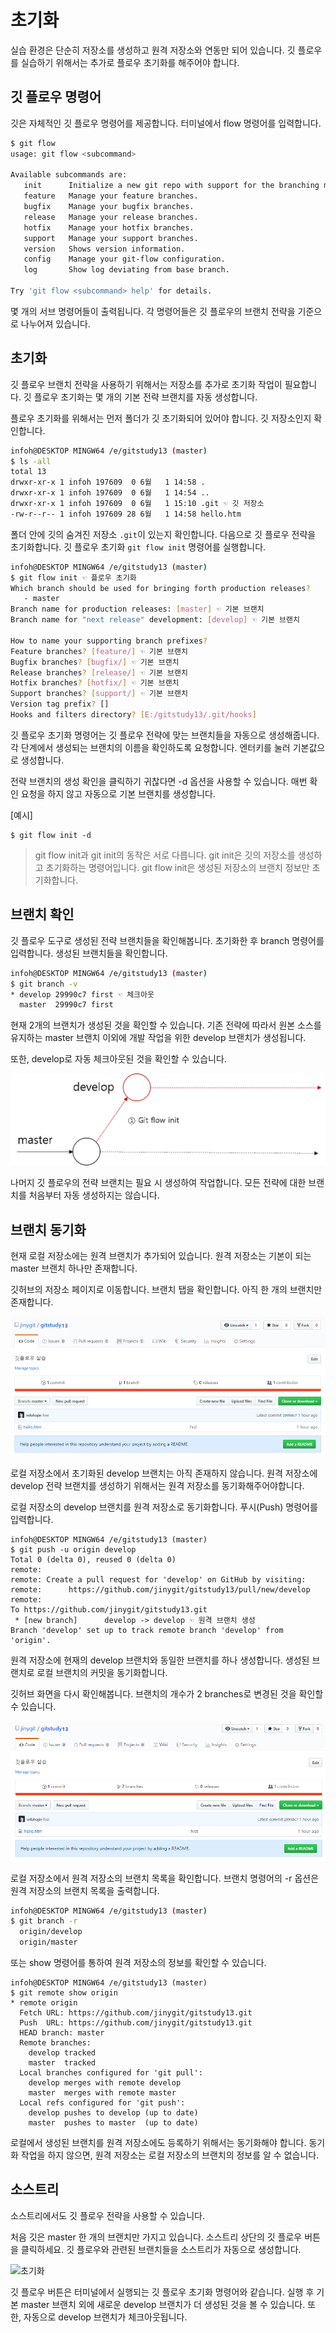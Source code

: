 # 초기화
실습 환경은 단순히 저장소를 생성하고 원격 저장소와 연동만 되어 있습니다. 깃 플로우를 실습하기 위해서는 추가로 플로우 초기화를 해주어야 합니다.

## 깃 플로우 명령어
깃은 자체적인 깃 플로우 명령어를 제공합니다. 터미널에서 flow 명령어를 입력합니다.

```bash
$ git flow
usage: git flow <subcommand>

Available subcommands are:
   init      Initialize a new git repo with support for the branching model.
   feature   Manage your feature branches.
   bugfix    Manage your bugfix branches.
   release   Manage your release branches.
   hotfix    Manage your hotfix branches.
   support   Manage your support branches.
   version   Shows version information.
   config    Manage your git-flow configuration.
   log       Show log deviating from base branch.

Try 'git flow <subcommand> help' for details.
```

몇 개의 서브 명령어들이 출력됩니다. 각 명령어들은 깃 플로우의 브랜치 전략을 기준으로 나누어져 있습니다. 


## 초기화
깃 플로우 브랜치 전략을 사용하기 위해서는 저장소를 추가로 초기화 작업이 필요합니다. 깃 플로우 초기화는 몇 개의 기본 전략 브랜치를 자동 생성합니다. 

플로우 초기화를 위해서는 먼저 폴더가 깃 초기화되어 있어야 합니다. 깃 저장소인지 확인합니다.

```bash
infoh@DESKTOP MINGW64 /e/gitstudy13 (master)
$ ls -all
total 13
drwxr-xr-x 1 infoh 197609  0 6월   1 14:58 .
drwxr-xr-x 1 infoh 197609  0 6월   1 14:54 ..
drwxr-xr-x 1 infoh 197609  0 6월   1 15:10 .git ☜ 깃 저장소
-rw-r--r-- 1 infoh 197609 28 6월   1 14:58 hello.htm
```

폴더 안에 깃의 숨겨진 저장소 `.git`이 있는지 확인합니다. 다음으로 깃 플로우 전략을 초기화합니다. 깃 플로우 초기화 `git flow init` 명령어를 실행합니다. 

```bash
infoh@DESKTOP MINGW64 /e/gitstudy13 (master)
$ git flow init ☜ 플로우 초기화
Which branch should be used for bringing forth production releases?
   - master
Branch name for production releases: [master] ☜ 기본 브랜치
Branch name for "next release" development: [develop] ☜ 기본 브랜치

How to name your supporting branch prefixes?
Feature branches? [feature/] ☜ 기본 브랜치
Bugfix branches? [bugfix/] ☜ 기본 브랜치
Release branches? [release/] ☜ 기본 브랜치
Hotfix branches? [hotfix/] ☜ 기본 브랜치
Support branches? [support/] ☜ 기본 브랜치
Version tag prefix? []
Hooks and filters directory? [E:/gitstudy13/.git/hooks]
```

깃 플로우 초기화 명령어는 깃 플로우 전략에 맞는 브랜치들을 자동으로 생성해줍니다. 각 단계에서 생성되는 브랜치의 이름을 확인하도록 요청합니다. 엔터키를 눌러 기본값으로 생성합니다.

전략 브랜치의 생성 확인을 클릭하기 귀찮다면 -d 옵션을 사용할 수 있습니다. 매번 확인 요청을 하지 않고 자동으로 기본 브랜치를 생성합니다.

[예시]
```
$ git flow init -d
```

> git flow init과 git init의 동작은 서로 다릅니다. git init은 깃의 저장소를 생성하고 초기화하는 명령어입니다. git flow init은 생성된 저장소의 브랜치 정보만 초기화합니다. 

## 브랜치 확인
깃 플로우 도구로 생성된 전략 브랜치들을 확인해봅니다. 초기화한 후 branch 명령어를 입력합니다. 생성된 브랜치들을 확인합니다.

```bash
infoh@DESKTOP MINGW64 /e/gitstudy13 (master)
$ git branch -v
* develop 29990c7 first ☜ 체크아웃
  master  29990c7 first
```

현재 2개의 브랜치가 생성된 것을 확인할 수 있습니다. 기존 전략에 따라서 원본 소스를 유지하는 master 브랜치 이외에 개발 작업을 위한 develop 브랜치가 생성됩니다.

또한, develop로 자동 체크아웃된 것을 확인할 수 있습니다.

![초기화](./img/gitflow_init_01.png)

나머지 깃 플로우의 전략 브랜치는 필요 시 생성하여 작업합니다. 모든 전략에 대한 브랜치를 처음부터 자동 생성하지는 않습니다.

## 브랜치 동기화
현재 로컬 저장소에는 원격 브랜치가 추가되어 있습니다. 원격 저장소는 기본이 되는 master 브랜치 하나만 존재합니다.

깃허브의 저장소 페이지로 이동합니다. 브랜치 탭을 확인합니다. 아직 한 개의 브랜치만 존재합니다.

![초기화](./img/gitflow_init_02.png)


로컬 저장소에서 초기화된 develop 브랜치는 아직 존재하지 않습니다. 원격 저장소에 develop 전략 브랜치를 생성하기 위해서는 원격 저장소를 동기화해주어야합니다. 

로컬 저장소의 develop 브랜치를 원격 저장소로 동기화합니다. 푸시(Push) 명령어를 입력합니다. 

```
infoh@DESKTOP MINGW64 /e/gitstudy13 (master)
$ git push -u origin develop
Total 0 (delta 0), reused 0 (delta 0)
remote:
remote: Create a pull request for 'develop' on GitHub by visiting:
remote:      https://github.com/jinygit/gitstudy13/pull/new/develop
remote:
To https://github.com/jinygit/gitstudy13.git
 * [new branch]      develop -> develop ☜ 원격 브랜치 생성
Branch 'develop' set up to track remote branch 'develop' from 'origin'.
```

원격 저장소에 현재의 develop 브랜치와 동일한 브랜치를 하나 생성합니다. 생성된 브랜치로 로컬 브랜치의 커밋을 동기화합니다.

깃허브 화면을 다시 확인해봅니다. 브랜치의 개수가 2 branches로 변경된 것을 확인할 수 있습니다. 

![초기화](./img/gitflow_init_03.png)


로컬 저장소에서 원격 저장소의 브랜치 목록을 확인합니다. 브랜치 명령어의 -r 옵션은 원격 저장소의 브랜치 목록을 출력합니다.

```bash
infoh@DESKTOP MINGW64 /e/gitstudy13 (master)
$ git branch -r
  origin/develop
  origin/master
```

또는 show 명령어를 통하여 원격 저장소의 정보를 확인할 수 있습니다.

```
infoh@DESKTOP MINGW64 /e/gitstudy13 (master)
$ git remote show origin
* remote origin
  Fetch URL: https://github.com/jinygit/gitstudy13.git
  Push  URL: https://github.com/jinygit/gitstudy13.git
  HEAD branch: master
  Remote branches:
    develop tracked
    master  tracked
  Local branches configured for 'git pull':
    develop merges with remote develop
    master  merges with remote master
  Local refs configured for 'git push':
    develop pushes to develop (up to date)
    master  pushes to master  (up to date)
```

로컬에서 생성된 브랜치를 원격 저장소에도 등록하기 위해서는 동기화해야 합니다. 동기화 작업을 하지 않으면, 원격 저장소는 로컬 저장소의 브랜치의 정보를 알 수 없습니다.

## 소스트리
소스트리에서도 깃 플로우 전략을 사용할 수 있습니다. 

처음 깃은 master 한 개의 브랜치만 가지고 있습니다. 소스트리 상단의 깃 플로우 버튼을 클릭하세요. 깃 플로우와 관련된 브랜치들을 소스트리가 자동으로 생성합니다.

![초기화](./img/gitflow_init_04.png)

깃 플로우 버튼은 터미널에서 실행되는 깃 플로우 초기화 명령어와 같습니다. 실행 후 기본 master 브랜치 외에 새로운 develop 브랜치가 더 생성된 것을 볼 수 있습니다. 또한, 자동으로 develop 브랜치가 체크아웃됩니다.


